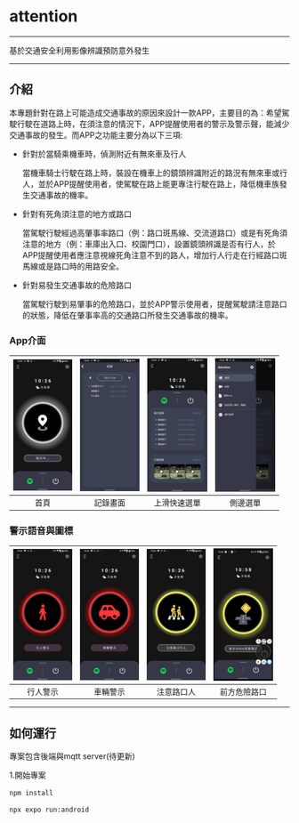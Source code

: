 # attention

---

基於交通安全利用影像辨識預防意外發生

-------- 

## 介紹

本專題針對在路上可能造成交通事故的原因來設計一款APP，主要目的為：希望駕駛行駛在道路上時，在須注意的情況下，APP提醒使用者的警示及警示聲，能減少交通事故的發生。而APP之功能主要分為以下三項:

+ 針對於當騎乘機車時，偵測附近有無來車及行人
  
  當機車騎士行駛在路上時，裝設在機車上的鏡頭辨識附近的路況有無來車或行人，並於APP提醒使用者，使駕駛在路上能更專注行駛在路上，降低機車族發生交通事故的機率。

+ 針對有死角須注意的地方或路口
  
  當駕駛行駛經過高肇事率路口（例：路口斑馬線、交流道路口）或是有死角須注意的地方（例：車庫出入口、校園門口），設置鏡頭辨識是否有行人，於APP提醒使用者應注意視線死角注意不到的路人，增加行人行走在行經路口斑馬線或是路口時的用路安全。

+ 針對易發生交通事故的危險路口
  
  當駕駛行駛到易肇事的危險路口，並於APP警示使用者，提醒駕駛請注意路口的狀態，降低在肇事率高的交通路口所發生交通事故的機率。

### App介面

| <img title="" src="https://raw.githubusercontent.com/c4882488/c4882488/main/2023/02/06-00-31-25-141298.jpg" alt="141298.jpg" width="106" data-align="center"> | <img title="" src="https://raw.githubusercontent.com/c4882488/c4882488/main/2023/02/06-00-26-02-141304.jpg" alt="141304.jpg" width="107" data-align="center"> | <img title="" src="https://raw.githubusercontent.com/c4882488/c4882488/main/2023/02/06-00-25-25-141299.jpg" alt="141299.jpg" width="108" data-align="center"> | <img title="" src="https://raw.githubusercontent.com/c4882488/c4882488/main/2023/02/06-00-34-12-141303.jpg" alt="141303.jpg" width="108" data-align="center"> |
|:-------------------------------------------------------------------------------------------------------------------------------------------------------------:|:-------------------------------------------------------------------------------------------------------------------------------------------------------------:|:-------------------------------------------------------------------------------------------------------------------------------------------------------------:|:-------------------------------------------------------------------------------------------------------------------------------------------------------------:|
| 首頁                                                                                                                                                            | 記錄畫面                                                                                                                                                          | 上滑快速選單                                                                                                                                                        | 側邊選單                                                                                                                                                          |

### 警示語音與圖標

| <img src="https://raw.githubusercontent.com/c4882488/c4882488/main/2023/02/06-00-21-25-141301.jpg" title="" alt="141301.jpg" width="106"> | <img title="" src="https://raw.githubusercontent.com/c4882488/c4882488/main/2023/02/06-00-24-47-141300.jpg" alt="141300.jpg" width="106" data-align="center"> | <img title="" src="https://raw.githubusercontent.com/c4882488/c4882488/main/2023/02/06-00-25-13-141302.jpg" alt="141302.jpg" width="106" data-align="center"> | <img title="" src="https://raw.githubusercontent.com/c4882488/c4882488/main/2023/02/06-00-29-39-141436.jpg" alt="141436.jpg" width="107" data-align="center"> |
|:-----------------------------------------------------------------------------------------------------------------------------------------:|:-------------------------------------------------------------------------------------------------------------------------------------------------------------:|:-------------------------------------------------------------------------------------------------------------------------------------------------------------:|:-------------------------------------------------------------------------------------------------------------------------------------------------------------:|
| 行人警示                                                                                                                                      | 車輛警示                                                                                                                                                          | 注意路口人                                                                                                                                                         | 前方危險路口                                                                                                                                                        |

----

## 如何運行

專案包含後端與mqtt server(待更新)

1.開始專案

```
npm install
```

```
npx expo run:android
```
